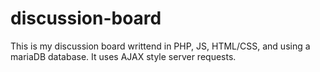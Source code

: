 # discussion-board

This is my discussion board writtend in PHP, JS, HTML/CSS, and using a mariaDB database.
It uses AJAX style server requests.
